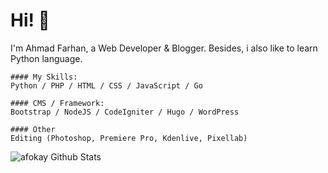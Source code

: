 # Hi! 👋

I'm Ahmad Farhan, a Web Developer & Blogger. Besides, i also like to learn Python language.
```
#### My Skills:
Python / PHP / HTML / CSS / JavaScript / Go

#### CMS / Framework:
Bootstrap / NodeJS / CodeIgniter / Hugo / WordPress

#### Other
Editing (Photoshop, Premiere Pro, Kdenlive, Pixellab)
```

![afokay Github Stats](https://github-readme-stats.vercel.app/api?username=afokay&show_icons=true&theme=dracula)
